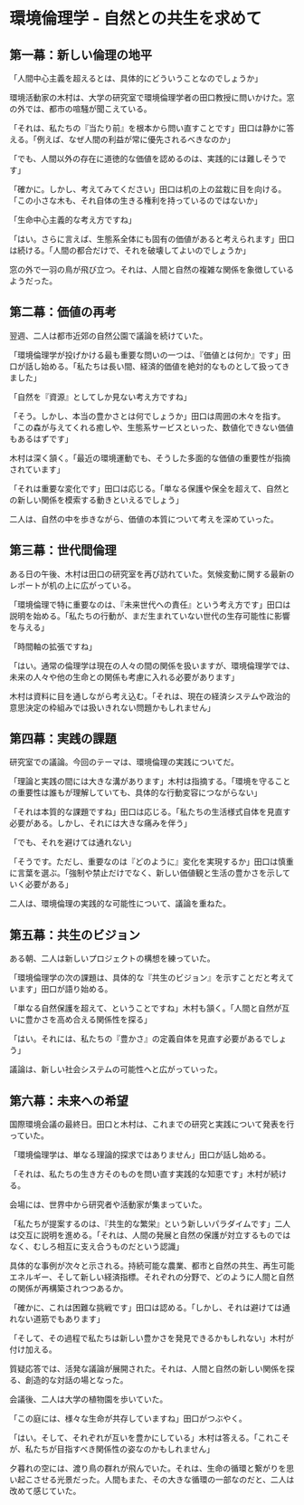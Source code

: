 # 環境倫理学 - 自然との共生を求めて

## 第一幕：新しい倫理の地平

「人間中心主義を超えるとは、具体的にどういうことなのでしょうか」

環境活動家の木村は、大学の研究室で環境倫理学者の田口教授に問いかけた。窓の外では、都市の喧騒が聞こえている。

「それは、私たちの『当たり前』を根本から問い直すことです」田口は静かに答える。「例えば、なぜ人間の利益が常に優先されるべきなのか」

「でも、人間以外の存在に道徳的な価値を認めるのは、実践的には難しそうです」

「確かに。しかし、考えてみてください」田口は机の上の盆栽に目を向ける。「この小さな木も、それ自体の生きる権利を持っているのではないか」

「生命中心主義的な考え方ですね」

「はい。さらに言えば、生態系全体にも固有の価値があると考えられます」田口は続ける。「人間の都合だけで、それを破壊してよいのでしょうか」

窓の外で一羽の鳥が飛び立つ。それは、人間と自然の複雑な関係を象徴しているようだった。

## 第二幕：価値の再考

翌週、二人は都市近郊の自然公園で議論を続けていた。

「環境倫理学が投げかける最も重要な問いの一つは、『価値とは何か』です」田口が話し始める。「私たちは長い間、経済的価値を絶対的なものとして扱ってきました」

「自然を『資源』としてしか見ない考え方ですね」

「そう。しかし、本当の豊かさとは何でしょうか」田口は周囲の木々を指す。「この森が与えてくれる癒しや、生態系サービスといった、数値化できない価値もあるはずです」

木村は深く頷く。「最近の環境運動でも、そうした多面的な価値の重要性が指摘されています」

「それは重要な変化です」田口は応じる。「単なる保護や保全を超えて、自然との新しい関係を模索する動きといえるでしょう」

二人は、自然の中を歩きながら、価値の本質について考えを深めていった。

## 第三幕：世代間倫理

ある日の午後、木村は田口の研究室を再び訪れていた。気候変動に関する最新のレポートが机の上に広がっている。

「環境倫理で特に重要なのは、『未来世代への責任』という考え方です」田口は説明を始める。「私たちの行動が、まだ生まれていない世代の生存可能性に影響を与える」

「時間軸の拡張ですね」

「はい。通常の倫理学は現在の人々の間の関係を扱いますが、環境倫理学では、未来の人々や他の生命との関係も考慮に入れる必要があります」

木村は資料に目を通しながら考え込む。「それは、現在の経済システムや政治的意思決定の枠組みでは扱いきれない問題かもしれません」

## 第四幕：実践の課題

研究室での議論。今回のテーマは、環境倫理の実践についてだ。

「理論と実践の間には大きな溝があります」木村は指摘する。「環境を守ることの重要性は誰もが理解していても、具体的な行動変容につながらない」

「それは本質的な課題ですね」田口は応じる。「私たちの生活様式自体を見直す必要がある。しかし、それには大きな痛みを伴う」

「でも、それを避けては通れない」

「そうです。ただし、重要なのは『どのように』変化を実現するか」田口は慎重に言葉を選ぶ。「強制や禁止だけでなく、新しい価値観と生活の豊かさを示していく必要がある」

二人は、環境倫理の実践的な可能性について、議論を重ねた。

## 第五幕：共生のビジョン

ある朝、二人は新しいプロジェクトの構想を練っていた。

「環境倫理学の次の課題は、具体的な『共生のビジョン』を示すことだと考えています」田口が語り始める。

「単なる自然保護を超えて、ということですね」木村も頷く。「人間と自然が互いに豊かさを高め合える関係性を探る」

「はい。それには、私たちの『豊かさ』の定義自体を見直す必要があるでしょう」

議論は、新しい社会システムの可能性へと広がっていった。

## 第六幕：未来への希望

国際環境会議の最終日。田口と木村は、これまでの研究と実践について発表を行っていた。

「環境倫理学は、単なる理論的探求ではありません」田口が話し始める。

「それは、私たちの生き方そのものを問い直す実践的な知恵です」木村が続ける。

会場には、世界中から研究者や活動家が集まっていた。

「私たちが提案するのは、『共生的な繁栄』という新しいパラダイムです」二人は交互に説明を進める。「それは、人間の発展と自然の保護が対立するものではなく、むしろ相互に支え合うものだという認識」

具体的な事例が次々と示される。持続可能な農業、都市と自然の共生、再生可能エネルギー、そして新しい経済指標。それぞれの分野で、どのように人間と自然の関係が再構築されつつあるか。

「確かに、これは困難な挑戦です」田口は認める。「しかし、それは避けては通れない道筋でもあります」

「そして、その過程で私たちは新しい豊かさを発見できるかもしれない」木村が付け加える。

質疑応答では、活発な議論が展開された。それは、人間と自然の新しい関係を探る、創造的な対話の場となった。

会議後、二人は大学の植物園を歩いていた。

「この庭には、様々な生命が共存していますね」田口がつぶやく。

「はい。そして、それぞれが互いを豊かにしている」木村は答える。「これこそが、私たちが目指すべき関係性の姿なのかもしれません」

夕暮れの空には、渡り鳥の群れが飛んでいた。それは、生命の循環と繋がりを思い起こさせる光景だった。人間もまた、その大きな循環の一部なのだと、二人は改めて感じていた。
